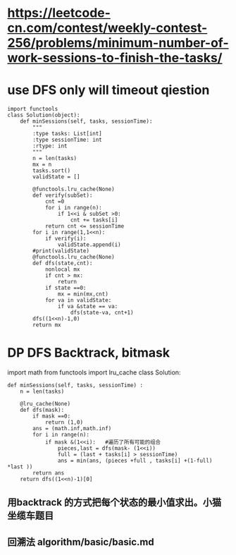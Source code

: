# https://leetcode-cn.com/contest/weekly-contest-256/problems/minimum-number-of-work-sessions-to-finish-the-tasks/
# use DFS only will timeout qiestion 

```
import functools
class Solution(object):
    def minSessions(self, tasks, sessionTime):
        """
        :type tasks: List[int]
        :type sessionTime: int
        :rtype: int
        """
        n = len(tasks)
        mx = n
        tasks.sort()
        validState = []
        
        @functools.lru_cache(None) 
        def verify(subSet):
            cnt =0
            for i in range(n):
                if 1<<i & subSet >0:
                    cnt += tasks[i]
            return cnt <= sessionTime
        for i in range(1,1<<n):
            if verify(i):
                validState.append(i)
        #print(validState)
        @functools.lru_cache(None) 
        def dfs(state,cnt):
            nonlocal mx
            if cnt > mx:
                return
            if state ==0:
                mx = min(mx,cnt)
            for va in validState:
                if va &state == va:
                    dfs(state-va, cnt+1)
        dfs((1<<n)-1,0)
        return mx
```


# DP DFS Backtrack, bitmask
import math
from functools import lru_cache
class Solution:
    
    def minSessions(self, tasks, sessionTime) :
        n = len(tasks)

        @lru_cache(None)
        def dfs(mask):
            if mask ==0:
                return (1,0)
            ans = (math.inf,math.inf)
            for i in range(n):  
                if mask &(1<<i):   #遍历了所有可能的组合 
                    pieces,last = dfs(mask- (1<<i))
                    full = (last + tasks[i] > sessionTime)
                    ans = min(ans, (pieces +full , tasks[i] +(1-full) *last ))
            return ans
        return dfs((1<<n)-1)[0]

## 用backtrack 的方式把每个状态的最小值求出。小猫坐缆车题目
## 回溯法 algorithm/basic/basic.md